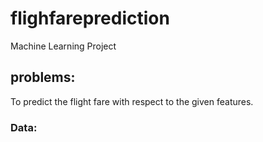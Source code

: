 # flighfareprediction
Machine Learning Project
## problems: 
To predict the flight fare with respect to the given features.

### Data:
